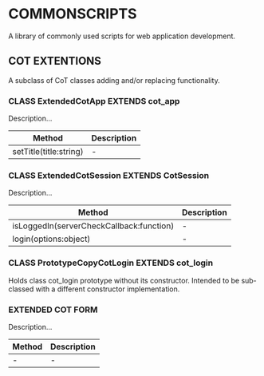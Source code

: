 # COMMONSCRIPTS

A library of commonly used scripts for web application development.

## COT EXTENTIONS

A subclass of CoT classes adding and/or replacing functionality.

### CLASS ExtendedCotApp EXTENDS cot_app

Description...

<table>
<thead>
<tr>
<th>Method</th>
<th>Description</th>
</tr>
</thead>
<tbody>
<tr>
<td>setTitle(title:string)</td>
<td>-</td>
</tr>
</tbody>
</table>

### CLASS ExtendedCotSession EXTENDS CotSession

Description...

<table>
<thead>
<tr>
<th>Method</th>
<th>Description</th>
</tr>
</thead>
<tbody>
<tr>
<td>isLoggedIn(serverCheckCallback:function)</td>
<td>-</td>
</tr>
<tr>
<td>login(options:object)</td>
<td>-</td>
</tr>
</tbody>
</table>

### CLASS PrototypeCopyCotLogin EXTENDS cot_login

Holds class cot_login prototype without its constructor. Intended to be sub-classed with a different constructor implementation.

### EXTENDED COT FORM

Description...

<table>
<thead>
<tr>
<th>Method</th>
<th>Description</th>
</tr>
</thead>
<tbody>
<tr>
<td>-</td>
<td>-</td>
</tr>
</tbody>
</table>
